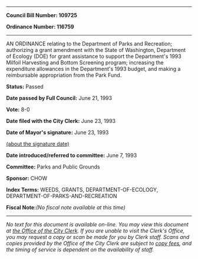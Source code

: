 

********

**Council Bill Number: 109725**
   
**Ordinance Number: 116759**
********

 AN ORDINANCE relating to the Department of Parks and Recreation; authorizing a grant amendment with the State of Washington, Department of Ecology (DOE) for grant assistance to support the Department's 1993 Milfoil Harvesting and Bottom Screening program; increasing the expenditure allowances in the Department's 1993 budget, and making a reimbursable appropriation from the Park Fund.

**Status:** Passed
   
**Date passed by Full Council:** June 21, 1993
   
**Vote:** 8-0
   
**Date filed with the City Clerk:** June 23, 1993
   
**Date of Mayor's signature:** June 23, 1993
   
[(about the signature date)](/~public/approvaldate.htm)
   
   
   
**Date introduced/referred to committee:** June 7, 1993
   
**Committee:** Parks and Public Grounds
   
**Sponsor:** CHOW
   
   
**Index Terms:** WEEDS, GRANTS, DEPARTMENT-OF-ECOLOGY, DEPARTMENT-OF-PARKS-AND-RECREATION

**Fiscal Note:**_(No fiscal note available at this time)_
********

_No text for this document is available on-line. You may view this document at [the Office of the City Clerk](http://www.seattle.gov/leg/clerk/contactUs.htm). If you are unable to visit the Clerk's Office, you may request a copy or scan be made for you by Clerk staff. Scans and copies provided by the Office of the City Clerk are subject to [copy fees](http://clerk.seattle.gov/~public/clerkfees.htm), and the timing of service is dependent on the availability of staff._

